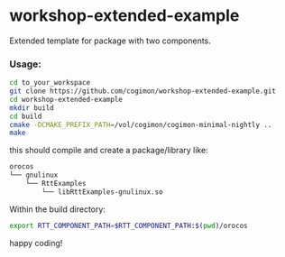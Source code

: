 # workshop-extended-example
Extended template for package with two components.

### Usage:
```bash
cd to_your_workspace
git clone https://github.com/cogimon/workshop-extended-example.git
cd workshop-extended-example
mkdir build
cd build
cmake -DCMAKE_PREFIX_PATH=/vol/cogimon/cogimon-minimal-nightly ..
make
```
this should compile and create a package/library like:
```bash
orocos
└── gnulinux
    └── RttExamples
        └── libRttExamples-gnulinux.so
```
Within the build directory:
```bash
export RTT_COMPONENT_PATH=$RTT_COMPONENT_PATH:$(pwd)/orocos
```
happy coding!
